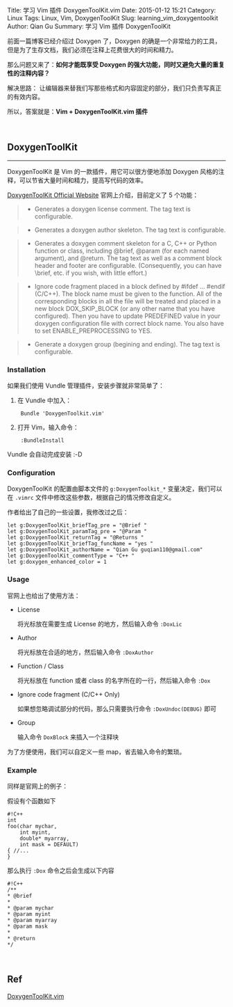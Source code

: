 Title: 学习 Vim 插件 DoxygenToolKit.vim
Date: 2015-01-12 15:21
Category: Linux
Tags: Linux, Vim, DoxygenToolKit
Slug: learning_vim_doxygentoolkit
Author: Qian Gu
Summary: 学习 Vim 插件 DoxygenToolKit

前面一篇博客已经介绍过 Doxygen 了，Doxygen 的确是一个非常给力的工具，但是为了生存文档，我们必须在注释上花费很大的时间和精力。

那么问题又来了：**如何才能既享受 Doxygen 的强大功能，同时又避免大量的重复性的注释内容？**

解决思路： 让编辑器来替我们写那些格式和内容固定的部分，我们只负责写真正的有效内容。

所以，答案就是：**Vim + DoxygenToolKit.vim 插件**

<br>

## DoxygenToolKit
* * *

DoxygenToolKit 是 Vim 的一款插件，用它可以很方便地添加 Doxygen 风格的注释，可以节省大量时间和精力，提高写代码的效率。

[DoxygenToolKit Official Website][official] 官网上介绍，目前定义了 5 个功能：

> + Generates a doxygen license comment.  The tag text is configurable. 

> + Generates a doxygen author skeleton.  The tag text is configurable. 

> + Generates a doxygen comment skeleton for a C, C++ or Python function or class, including @brief, @param (for each named argument), and @return. The tag  text as well as a comment block header and footer are configurable. (Consequently, you can have \brief, etc. if you wish, with little effort.) 

> + Ignore code fragment placed in a block defined by #ifdef ... #endif (C/C++).  The  block name must be given to the function. All of the corresponding blocks 
in all the file will be treated and placed in a new block DOX_SKIP_BLOCK (or any other name that you have configured).  Then you have to update PREDEFINED value in your doxygen configuration file with correct block name. You also have to set ENABLE_PREPROCESSING to YES. 

> + Generate a doxygen group (begining and ending). The tag text is configurable. 

### Installation

如果我们使用 Vundle 管理插件，安装步骤就非常简单了：

1. 在 Vundle 中加入：

        Bundle 'DoxygenToolkit.vim'
        
2. 打开 Vim，输入命令：

        :BundleInstall
        
Vundle 会自动完成安装 :-D

### Configuration

DoxygenToolKit 的配置由脚本文件的 `g:DoxygenToolkit_*` 变量决定，我们可以在 `.vimrc` 文件中修改这些参数，根据自己的情况修改自定义。

作者给出了自己的一些设置，我修改过之后：

    let g:DoxygenToolKit_briefTag_pre = "@Brief "
    let g:DoxygenToolKit_paramTag_pre = "@Param "
    let g:DoxygenToolKit_returnTag = "@Returns "
    let g:DoxygenToolKit_briefTag_funcName = "yes "
    let g:DoxygenToolKit_authorName = "Qian Gu guqian110@gmail.com"
    let g:DoxygenToolKit_commentType = "C++ "
    let g:doxygen_enhanced_color = 1

### Usage

官网上也给出了使用方法：

+ License

    将光标放在需要生成 License 的地方，然后输入命令 `:DoxLic`
    
+ Author

    将光标放在合适的地方，然后输入命令 `:DoxAuthor`

+ Function / Class

    将光标放在 function 或者 class 的名字所在的一行，然后输入命令 `:Dox`

+ Ignore code fragment (C/C++ Only)

    如果想忽略调试部分的代码，那么只需要执行命令 `:DoxUndoc(DEBUG)` 即可

+ Group

    输入命令 `DoxBlock` 来插入一个注释块

为了方便使用，我们可以自定义一些 map，省去输入命令的繁琐。

### Example

同样是官网上的例子：

假设有个函数如下

    #!C++
    int 
    foo(char mychar, 
        int myint, 
        double* myarray, 
        int mask = DEFAULT) 
    { //... 
    } 

那么执行 `:Dox` 命令之后会生成以下内容

    #!C++
    /** 
    * @brief 
    * 
    * @param mychar 
    * @param myint 
    * @param myarray 
    * @param mask 
    * 
    * @return 
    */ 

[official]: http://www.vim.org/scripts/script.php?script_id=987

<br>

## Ref

[DoxygenToolKit.vim][official]
